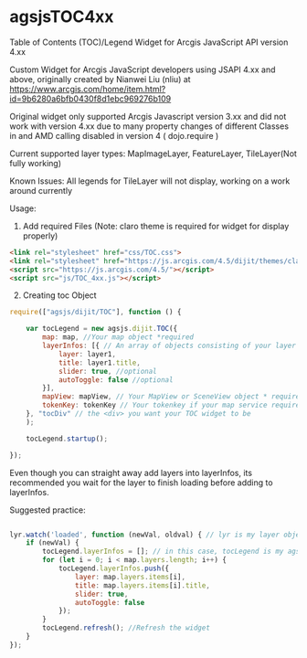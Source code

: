 # agsjsTOC4xx
Table of Contents (TOC)/Legend Widget for Arcgis JavaScript API version 4.xx

Custom Widget for Arcgis JavaScript developers using JSAPI 4.xx and above, originally created by Nianwei Liu (nliu) at https://www.arcgis.com/home/item.html?id=9b6280a6bfb0430f8d1ebc969276b109

Original widget only supported Arcgis Javascript version 3.xx and did not work with version 4.xx due to many property changes of different Classes in and AMD calling disabled in version 4 ( dojo.require )

Current supported layer types: MapImageLayer, FeatureLayer, TileLayer(Not fully working)

Known Issues: All legends for TileLayer will not display, working on a work around currently

Usage:


1. Add required Files (Note: claro theme is required for widget for display properly)
```html
<link rel="stylesheet" href="css/TOC.css">
<link rel="stylesheet" href="https://js.arcgis.com/4.5/dijit/themes/claro/claro.css">
<script src="https://js.arcgis.com/4.5/"></script>
<script src="js/TOC_4xx.js"></script>
```

2. Creating toc Object
```javascript
require(["agsjs/dijit/TOC"], function () {

    var tocLegend = new agsjs.dijit.TOC({
        map: map, //Your map object *required
        layerInfos: [{ // An array of objects consisting of your layer object, layer title
            layer: layer1,
            title: layer1.title,
            slider: true, //optional
            autoToggle: false //optional
        }], 
        mapView: mapView, // Your MapView or SceneView object * required
        tokenKey: tokenKey // Your tokenkey if your map service requires a token, comment if not needed
    }, "tocDiv" // the <div> you want your TOC widget to be
    );

    tocLegend.startup();

});
```
Even though you can straight away add layers into layerInfos, its recommended you wait for the layer to finish loading before adding to layerInfos.

Suggested practice:

```javascript

lyr.watch('loaded', function (newVal, oldval) { // lyr is my layer object
    if (newVal) { 
        tocLegend.layerInfos = []; // in this case, tocLegend is my agsjs.dijit.TOC object
        for (let i = 0; i < map.layers.length; i++) {
            tocLegend.layerInfos.push({
                layer: map.layers.items[i],
                title: map.layers.items[i].title,
                slider: true,
                autoToggle: false
            });
        }
        tocLegend.refresh(); //Refresh the widget
    }
});

```

